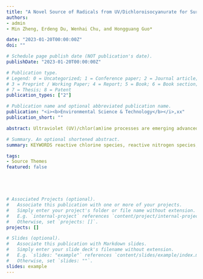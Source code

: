```yaml
---
title: "A Novel Source of Radicals from UV/Dichloroisocyanurate for Surpassing Abatement of Emerging Contaminants Versus Conventional UV/Chlor(am)ine Processes"
authors:
- admin
- Min Zheng, Erdeng Du, Wenhai Chu, and Hongguang Guo*

date: "2023-01-20T00:00:00Z"
doi: ""

# Schedule page publish date (NOT publication's date).
publishDate: "2023-01-20T00:00:00Z"

# Publication type.
# Legend: 0 = Uncategorized; 1 = Conference paper; 2 = Journal article;
# 3 = Preprint / Working Paper; 4 = Report; 5 = Book; 6 = Book section;
# 7 = Thesis; 8 = Patent
publication_types: ["2"]

# Publication name and optional abbreviated publication name.
publication: "<i><b>Environmental Science & Technology</b></i>,xx"
publication_short: ""

abstract: Ultraviolet (UV)/chlor(am)ine processes are emerging advanced oxidation processes (AOPs) for water decontamination and raising continuous attention. However, limitations appear in the UV/hypochlorite and UV/monochloramine for removing specific contaminants ascribed to the differences in the sorts and yields of free radicals. Here, this study reports UV/dichloroisocyanurate (NaDCC) as a novel source of radicals. NaDCC was demonstrated to be a well-balanced compound between hypochlorite and monochloramine, and it had significant UV absorption and a medium intrinsic quantum yield. The UV/NaDCC produced more substantial hydroxyl radicals (*OH) and reactive chlorine species (RCSs, including Cl*, ClO*, and Cl2*-) than conventional UV/chlor(am)ine, thereby generating a higher oxidation efficiency. The reaction mechanisms, environmental applicability, and energy requirements of the UV/NaDCC process for emerging contaminants (ECs) abatement were further investigated. The results showed that *OH and *NH2 attacked ECs mostly through hydrogen atom transfer (HAT) and radical adduct formation, whereas Cl* destroyed ECs mainly through HAT and single electron transfer, with ClO* playing a certain role through HAT. Kinetic model analyses revealed that the UV/NaDCC outperformed the conventional UV/chlor(am)ine in a variety of water matrices with superior degradation efficiency, significantly saving up to 96% electrical energy per order. Overall, this study first demonstrates application prospects of a novel AOP using UV/NaDCC, which can compensate for the deficiency of the conventional UV/chlor(am)ine AOPs.

# Summary. An optional shortened abstract.
summary: KEYWORDS reactive chlorine species, reactive nitrogen species, UV/hypochlorite, UV/monochloramine, UV/dichloroisocyanurate.

tags:
- Source Themes
featured: false





# Associated Projects (optional).
#   Associate this publication with one or more of your projects.
#   Simply enter your project's folder or file name without extension.
#   E.g. `internal-project` references `content/project/internal-project/index.md`.
#   Otherwise, set `projects: []`.
projects: []

# Slides (optional).
#   Associate this publication with Markdown slides.
#   Simply enter your slide deck's filename without extension.
#   E.g. `slides: "example"` references `content/slides/example/index.md`.
#   Otherwise, set `slides: ""`.
slides: example
---
```










